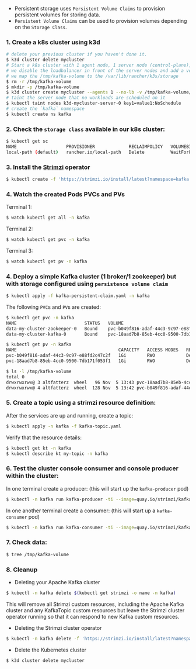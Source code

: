 - Persistent storage uses `Persistent Volume Claims` to provision persistent volumes for storing data. 
- `Persistent Volume Claims` can be used to provision volumes depending on the `Storage Class`.

### 1. Create a k8s cluster using k3d

```bash
# delete your previous cluster if you haven't done it.
$ k3d cluster delete mycluster
# Start a k8s cluster with 1 agent node, 1 server node (control-plane), 
# we disable the loadbalancer in front of the server nodes and add a volume mapping
# we map the /tmp/kafka-volume to the /var/lib/rancher/k3s/storage
$ rm -r /tmp/kafka-volume
$ mkdir -p /tmp/kafka-volume 
$ k3d cluster create mycluster --agents 1 --no-lb -v /tmp/kafka-volume/:/var/lib/rancher/k3s/storage@all    
# taint the server node that no workloads are scheduled on it
$ kubectl taint nodes k3d-mycluster-server-0 key1=value1:NoSchedule 
# create the `kafka` namespace
$ kubectl create ns kafka
```

### 2. Check the `storage class` available in our k8s cluster:

```bash
$ kubectl get sc
NAME                   PROVISIONER             RECLAIMPOLICY   VOLUMEBINDINGMODE      ALLOWVOLUMEEXPANSION   AGE
local-path (default)   rancher.io/local-path   Delete          WaitForFirstConsumer   false                  81s
```

### 3. Install the [Strimzi](https://strimzi.io/) operator

```bash
$ kubectl create -f 'https://strimzi.io/install/latest?namespace=kafka' -n kafka
```

### 4. Watch the created Pods PVCs and PVs

Terminal 1:
```bash
$ watch kubectl get all -n kafka
```

Terminal 2:
```bash
$ watch kubectl get pvc -n kafka
```

Terminal 3:
```bash
$ watch kubectl get pv -n kafka
```

### 4. Deploy a simple Kafka cluster (1 broker/1 zookeeper) but with storage configured using `persistence volume claim`

```bash
$ kubectl apply -f kafka-persistent-claim.yaml -n kafka 
```

The following `PVC`s and `PV`s are created:

```bash
$ kubectl get pvc -n kafka
NAME                          STATUS   VOLUME                                     CAPACITY   ACCESS MODES   STORAGECLASS   AGE
data-my-cluster-zookeeper-0   Bound    pvc-b049f816-adaf-44c3-9c97-e88fd2c47c2f   1Gi        RWO            local-path     3m1s
data-my-cluster-kafka-0       Bound    pvc-18aad7b8-85eb-4cc0-9500-7db171f053f1   1Gi        RWO            local-path     2m3s

$ kubectl get pv -n kafka
NAME                                       CAPACITY   ACCESS MODES   RECLAIM POLICY   STATUS   CLAIM                               STORAGECLASS   REASON   AGE
pvc-b049f816-adaf-44c3-9c97-e88fd2c47c2f   1Gi        RWO            Delete           Bound    kafka/data-my-cluster-zookeeper-0   local-path              3m7s
pvc-18aad7b8-85eb-4cc0-9500-7db171f053f1   1Gi        RWO            Delete           Bound    kafka/data-my-cluster-kafka-0       local-path              2m12s
```

```bash
$ ls -l /tmp/kafka-volume
total 0
drwxrwxrwx@ 3 altfatterz  wheel   96 Nov  5 13:43 pvc-18aad7b8-85eb-4cc0-9500-7db171f053f1_kafka_data-my-cluster-kafka-0
drwxrwxrwx@ 4 altfatterz  wheel  128 Nov  5 13:42 pvc-b049f816-adaf-44c3-9c97-e88fd2c47c2f_kafka_data-my-cluster-zookeeper-0
```

### 5. Create a topic using a strimzi resource definition:

After the services are up and running, create a topic:

```bash
$ kubectl apply -n kafka -f kafka-topic.yaml
```

Verify that the resource details:

```bash
$ kubectl get kt -n kafka
$ kubectl describe kt my-topic -n kafka
```

### 6. Test the cluster console consumer and console producer within the cluster:

In one terminal create a producer: (this will start up the `kafka-producer` pod)

```bash
$ kubectl -n kafka run kafka-producer -ti --image=quay.io/strimzi/kafka:0.38.0-kafka-3.6.0 --rm=true --restart=Never -- bin/kafka-console-producer.sh --bootstrap-server my-cluster-kafka-bootstrap:9092 --topic my-topic
```

In one another terminal create a consumer: (this will start up a `kafka-consumer` pod)

```bash
$ kubectl -n kafka run kafka-consumer -ti --image=quay.io/strimzi/kafka:0.38.0-kafka-3.6.0 --rm=true --restart=Never -- bin/kafka-console-consumer.sh --bootstrap-server my-cluster-kafka-bootstrap:9092 --topic my-topic --from-beginning
```

### 7. Check data:

```bash
$ tree /tmp/kafka-volume
```

### 8. Cleanup

- Deleting your Apache Kafka cluster

```bash
$ kubectl -n kafka delete $(kubectl get strimzi -o name -n kafka)
```
This will remove all Strimzi custom resources, including the Apache Kafka cluster and any KafkaTopic custom resources
but leave the Strimzi cluster operator running so that it can respond to new Kafka custom resources.

- Deleting the Strimzi cluster operator

```bash
$ kubectl -n kafka delete -f 'https://strimzi.io/install/latest?namespace=kafka'
```

- Delete the Kubernetes cluster

```bash
$ k3d cluster delete mycluster
```
















